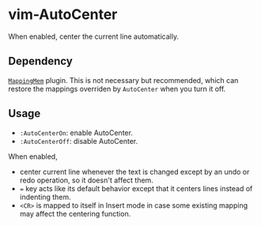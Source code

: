 # vim-AutoCenter

When enabled, center the current line automatically.

## Dependency

[`MappingMem`](https://github.com/Ace-Who/vim-MappingMem) plugin. This
is not necessary but recommended, which can restore the mappings overriden by
`AutoCenter` when you turn it off.

## Usage

- `:AutoCenterOn`: enable AutoCenter.
- `:AutoCenterOff`: disable AutoCenter.

When enabled,
     
- center current line whenever the text is changed except by an undo or redo
operation, so it doesn't affect them.
- `=` key acts like its default behavior except that it centers lines instead of
indenting them.
- `<CR>` is mapped to itself in Insert mode in case some existing mapping may
affect the centering function.
